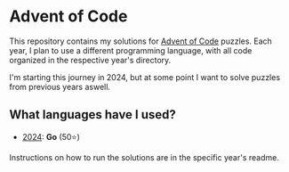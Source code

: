 # Advent of Code

This repository contains my solutions for [Advent of Code](https://adventofcode.com/) puzzles.
Each year, I plan to use a different programming language, with all code organized in the respective year's directory.

I'm starting this journey in 2024, but at some point I want to solve puzzles from previous years aswell.

## What languages have I used?

- [2024](./2024/README.md): **Go** (50⭐)

Instructions on how to run the solutions are in the specific year's readme.
